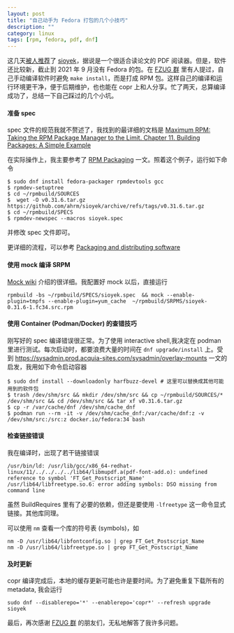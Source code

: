 ```yaml
---
layout: post
title: "自己动手为 Fedora 打包的几个小技巧"
description: ""
category: linux
tags: [rpm, fedora, pdf, dnf]
---
```


这几天[被人推荐](https://news.ycombinator.com/item?id=27893303)了 [sioyek][]，据说是一个很适合读论文的 PDF 阅读器。但是，软件还比较新，截止到 2021 年 9 月没有 Fedora 的包。在 [FZUG 群][fzug] 里有人提过，自己手动编译软件时避免 `make install`，而是打成 RPM 包。这样自己的编译和运行环境更干净，便于后期维护，也也能在 copr 上和人分享。忙了两天，总算编译成功了，总结一下自己踩过的几个小坑。  

[sioyek]: https://github.com/ahrm/sioyek
[fzug]: https://zh.fedoracommunity.org/about/


#### 准备 spec
spec 文件的规范我就不赘述了，我找到的最详细的文档是 [Maximum RPM: Taking the RPM Package Manager to the Limit. Chapter 11. Building Packages: A Simple Example](http://ftp.rpm.org/max-rpm/s1-rpm-build-creating-spec-file.html)  

在实际操作上，我主要参考了 [RPM Packaging](https://developer.fedoraproject.org/deployment/rpm/about.html) 一文。照着这个例子，运行如下命令
```
$ sudo dnf install fedora-packager rpmdevtools gcc
$ rpmdev-setuptree
$ cd ~/rpmbuild/SOURCES
$  wget -O v0.31.6.tar.gz https://github.com/ahrm/sioyek/archive/refs/tags/v0.31.6.tar.gz 
$ cd ~/rpmbuild/SPECS
$ rpmdev-newspec --macros sioyek.spec
```
并修改 spec 文件即可。

更详细的流程，可以参考 [Packaging and distributing software](https://access.redhat.com/documentation/en-us/red_hat_enterprise_linux/8/html-single/packaging_and_distributing_software/index)  

#### 使用 mock 编译 SRPM 
[Mock wiki](https://github.com/rpm-software-management/mock/wiki) 介绍的很详细。我配置好 mock 以后，直接运行 
```
rpmbuild -bs ~/rpmbuild/SPECS/sioyek.spec  && mock --enable-plugin=tmpfs --enable-plugin=yum_cache  ~/rpmbuild/SRPMS/sioyek-0.31.6-1.fc34.src.rpm 

```

#### 使用 Container (Podman/Docker) 的查错技巧
刚写好的 spec 编译错误很正常。为了使用 interactive shell,我决定在 podman 里进行测试。每次启动时，都要浪费大量的时间在 `dnf upgrade/install` 上。受到 <https://sysadmin.prod.acquia-sites.com/sysadmin/overlay-mounts> 一文的启发，我用如下命令启动容器  
```
$ sudo dnf install --downloadonly harfbuzz-devel # 这里可以替换成其他可能用到的软件包
$ trash /dev/shm/src && mkdir /dev/shm/src && cp ~/rpmbuild/SOURCES/* /dev/shm/src && cd /dev/shm/src && tar xf v0.31.6.tar.gz
$ cp -r /var/cache/dnf /dev/shm/cache_dnf
$ podman run --rm -it -v /dev/shm/cache_dnf:/var/cache/dnf:z -v /dev/shm/src:/src:z docker.io/fedora:34 bash
```

#### 检查链接错误
我在编译时，出现了若干链接错误
```
/usr/bin/ld: /usr/lib/gcc/x86_64-redhat-linux/11/../../../../lib64/libmupdf.a(pdf-font-add.o): undefined reference to symbol 'FT_Get_Postscript_Name'
/usr/lib64/libfreetype.so.6: error adding symbols: DSO missing from command line
```

虽然 BuildRequires 里有了必要的依赖，但还是要使用 `-lfreetype` 这一命令显式链接。其他库同理。  

可以使用 `nm` 查看一个库的符号表 (symbols)，如 
```
nm -D /usr/lib64/libfontconfig.so | grep FT_Get_Postscript_Name 
nm -D /usr/lib64/libfreetype.so | grep FT_Get_Postscript_Name 
```



#### 及时更新
copr 编译完成后，本地的缓存更新可能也许是要时间。为了避免重复下载所有的 metadata, 我会运行
```
sudo dnf --disablerepo='*' --enablerepo='copr*' --refresh upgrade  sioyek
```


最后，再次感谢 [FZUG 群][fzug] 的朋友们，无私地解答了我许多问题。





